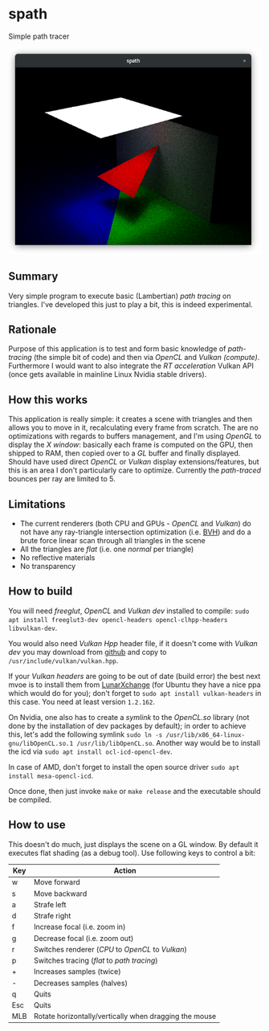 # spath
Simple path tracer

![spath in action](https://raw.githubusercontent.com/Emanem/spath/master/imgs/spath.png)

## Summary
Very simple program to execute basic (Lambertian) _path tracing_ on triangles.
I've developed this just to play a bit, this is indeed experimental.

## Rationale
Purpose of this application is to test and form basic knowledge of _path-tracing_ (the simple bit of code) and then via _OpenCL_ and _Vulkan (compute)_.
Furthermore I would want to also integrate the _RT acceleration_ Vulkan API (once gets available in mainline Linux Nvidia stable drivers).

## How this works
This application is really simple: it creates a scene with triangles and then allows you to move in it, recalculating every frame from scratch.
The are no optimizations with regards to buffers management, and I'm using _OpenGL_ to display the _X window_: basically each frame is computed on the
GPU, then shipped to RAM, then copied over to a _GL_ buffer and finally displayed.
Should have used direct _OpenCL_ or _Vulkan_ display extensions/features, but this is an area I don't particularly care to optimize.
Currently the _path-traced_ bounces per ray are limited to 5.

## Limitations

* The current renderers (both CPU and GPUs - _OpenCL_ and _Vulkan_) do not have any ray-triangle intersection optimization (i.e. [BVH](https://en.wikipedia.org/wiki/Bounding_volume_hierarchy)) and do a brute force linear scan through all triangles in the scene
* All the triangles are _flat_ (i.e. one _normal_ per triangle)
* No reflective materials
* No transparency

## How to build
You will need _freeglut_, _OpenCL_ and _Vulkan dev_ installed to compile:
```sudo apt install freeglut3-dev opencl-headers opencl-clhpp-headers libvulkan-dev```.

You would also need _Vulkan Hpp_ header file, if it doesn't come with _Vulkan dev_ you may download from 
[github](https://github.com/KhronosGroup/Vulkan-Hpp/blob/master/vulkan/vulkan.hpp) and copy to ```/usr/include/vulkan/vulkan.hpp```.

If your _Vulkan headers_ are going to be out of date (build error) the best next mvoe is to install them from [LunarXchange](https://vulkan.lunarg.com/sdk/home#linux) (for Ubuntu they have a nice ppa which would do for you); don't forget to ```sudo apt install vulkan-headers``` in this case. You need at least version `1.2.162`.

On Nvidia, one also has to create a _symlink_ to the _OpenCL.so_ library (not done by the installation of dev packages by default); in order
to achieve this, let's add the following symlink ```sudo ln -s /usr/lib/x86_64-linux-gnu/libOpenCL.so.1 /usr/lib/libOpenCL.so```.
Another way would be to install the icd via ```sudo apt install ocl-icd-opencl-dev```.

In case of AMD, don't forget to install the open source driver ```sudo apt install mesa-opencl-icd```.
 
Once done, then just invoke `make` or `make release` and the executable should be compiled.

## How to use
This doesn't do much, just displays the scene on a GL window.
By default it executes flat shading (as a debug tool). Use following keys to control a bit:

Key | Action
----|-------
w   | Move forward
s   | Move backward
a   | Strafe left
d   | Strafe right
f   | Increase focal (i.e. zoom in)
g   | Decrease focal (i.e. zoom out)
r   | Switches renderer (_CPU_ to _OpenCL_ to _Vulkan_)
p   | Switches tracing (_flat_ to _path tracing_)
\+   | Increases samples (twice)
\-   | Decreases samples (halves)
q   | Quits
Esc | Quits
MLB | Rotate horizontally/vertically when dragging the mouse

